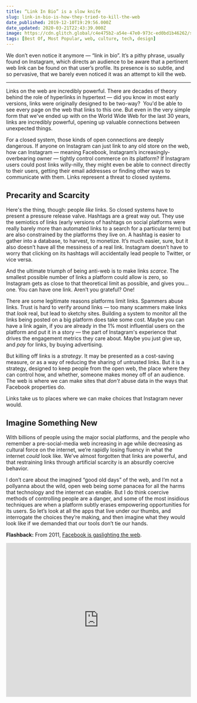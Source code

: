 ```yaml
---
title: “Link In Bio” is a slow knife
slug: link-in-bio-is-how-they-tried-to-kill-the-web
date_published: 2019-12-10T19:29:56.000Z
date_updated: 2020-03-21T22:43:39.000Z
image: https://cdn.glitch.global/c4e475b2-a54e-47e0-973c-ed0bd1b46262/slow-knife.jpeg?v=1669584763145
tags: [Best Of, Most Popular, web, culture, tech, design]
---
```


We don’t even notice it anymore — “link in bio”. It’s a pithy phrase, usually found on Instagram, which directs an audience to be aware that a pertinent web link can be found on that user’s profile. Its presence is so subtle, and so pervasive, that we barely even noticed it was an attempt to kill the web.

---

Links on the web are incredibly powerful. There are decades of theory behind the role of hyperlinks in hypertext — did you know in most early versions, links were originally designed to be two-way?  You'd be able to see every page on the web that links to this one. But even in the very simple form that we've ended up with on the World Wide Web for the last 30 years, links are incredibly powerful, opening up valuable connections between unexpected things.

For a closed system, those kinds of open connections are deeply dangerous. If anyone on Instagram can just link to any old store on the web, how can Instagram — meaning Facebook, Instagram’s increasingly-overbearing owner — tightly control commerce on its platform? If Instagram users could post links willy-nilly, they might even be able to connect directly to their users, getting their email addresses or finding other ways to communicate with them. Links represent a threat to closed systems.

## Precarity and Scarcity

Here's the thing, though: people *like* links. So closed systems have to present a pressure release valve. Hashtags are a great way out. They use the semiotics of links (early versions of hashtags on social platforms were really barely more than automated links to a search for a particular term) but are also constrained by the platforms they live on. A hashtag is easier to gather into a database, to harvest, to monetize. It’s much easier, sure, but it also doesn’t have all the messiness of a real link. Instagram doesn’t have to worry that clicking on its hashtags will accidentally lead people to Twitter, or vice versa.

And the ultimate triumph of being anti-web is to make links *scarce*. The smallest possible number of links a platform could allow is zero, so Instagram gets as close to that theoretical limit as possible, and gives you… one. You can have one link. Aren’t you grateful? One!

There are some legitimate reasons platforms limit links. Spammers abuse links. Trust is hard to verify around links — too many scammers make links that *look* real, but lead to sketchy sites. Building a system to monitor all the links being posted on a big platform does take some cost. Maybe you can have a link again, if you are already in the 1% most influential users on the platform and put it in a story — the part of Instagram's experience that drives the engagement metrics they care about. Maybe you just give up, and *pay* for links, by buying advertising.

But killing off links is a *strategy*. It may be presented as a cost-saving measure, or as a way of reducing the sharing of untrusted links. But it is a strategy, designed to keep people from the open web, the place where they can control how, and whether, someone makes money off of an audience. The web is where we can make sites that *don’t* abuse data in the ways that Facebook properties do.

Links take us to places where we can make choices that Instagram never would.

## Imagine Something New

With billions of people using the major social platforms, and the people who remember a pre-social-media web increasing in age while decreasing as cultural force on the internet, we’re rapidly losing fluency in what the internet *could* look like. We’ve almost forgotten that links are powerful, and that restraining links through artificial scarcity is an absurdly coercive behavior.

I don’t care about the imagined “good old days” of the web, and I’m not a pollyanna about the wild, open web being some panacea for all the harms that technology and the internet can enable. But I do think coercive methods of controlling people are a danger, and some of the most insidious techniques are when a platform subtly erases empowering opportunities for its users. So let’s look at all the apps that live under our thumbs, and interrogate the choices they’re making, and then imagine what they would look like if we demanded that our tools don’t tie our hands.

**Flashback:** From 2011, [Facebook is gaslighting the web](/2011/11/21/facebook_is_gaslighting_the_web/).

<div class="glitch-embed-wrap" style="height: 420px; width: 100%;">
  <iframe
    src="https://glitch.com/embed/#!/embed/thought-detox?path=README.md&previewSize=100"
    title="thought-detox on Glitch"
    allow="geolocation; microphone; camera; midi; vr; encrypted-media"
    style="height: 100%; width: 100%; border: 0;">
  </iframe>
</div>
